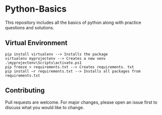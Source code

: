 # Python-Basics
This repository includes all the basics of python along with practice questions and solutions. 

## Virtual Environment
```env
pip install virtualenv --> Installs the package
virtualenv myprojectenv --> Creates a new venv
.\myprojectenv\Scripts\activate.ps1 
pip freeze > requirements.txt --> Creates requirements. txt
pip install –r requirements.txt --> Installs all packages from requirements.txt
```
## Contributing
Pull requests are welcome. For major changes, please open an issue first to discuss what you would like to change.

[1]: http://www.github.com/your_contact_info
